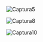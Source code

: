![Captura5](https://github.com/DimanMayta/Seguimiento_JPA/assets/165101845/7437a4b4-7e9b-4147-a4c7-fb1abb526b27)

![Captura8](https://github.com/DimanMayta/Seguimiento_JPA/assets/165101845/d8c0d7a6-a338-4f2b-8d73-4a3624557cc0)

![Captura10](https://github.com/DimanMayta/Seguimiento_JPA/assets/165101845/d144a6ed-3013-4f90-b9a4-c0781e882913)
